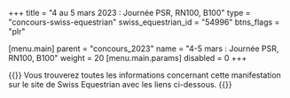 +++
title = "4 au 5 mars 2023 : Journée PSR, RN100, B100"
type = "concours-swiss-equestrian"
swiss_equestrian_id = "54996"
btns_flags = "plr"

[menu.main]
  parent = "concours_2023"
  name = "4-5 mars : Journée PSR, RN100, B100"
  weight = 20
  [menu.main.params]
    disabled = 0
+++

{{<admonition>}}
Vous trouverez toutes les informations concernant cette manifestation sur le site de Swiss Equestrian avec les liens ci-dessous.
{{</admonition>}}
